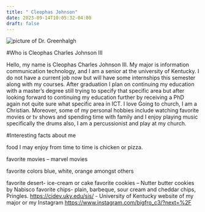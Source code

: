 ```yaml
---
title: " Cleophas Johnson"
date: 2023-09-14T10:05:32-04:00
draft: false
---
```

![picture of Dr. Greenhalgh](https://images.thedirect.com/media/article_big/mcu-watch-order-marvel-studios-first-time_AdioFcp.jpg?imgeng=cmpr_75/)

#Who is Cleophas Charles Johnson III

Hello, my name is Cleophas Charles Johnson III. My major is information communication technology, and I am a senior at the university of Kentucky. I do not have a current job now but will have some internships this semester along with my courses. After graduation I plan on continuing my education with a master’s degree still trying to specify that specific area but after looking forward to continuing my education further by receiving a PhD again not quite sure what specific area in ICT. I love Going to church, I am a Christian. Moreover, some of my personal hobbies include watching favorite movies or tv shows and spending time with family and I enjoy playing music specifically the drums also, I am a percussionist and play at my church.

 

#Interesting facts about me 

food I may enjoy from time to time  is chicken or pizza. 

favorite movies – marvel movies 
 
favorite colors blue, white, orange amongst others 

favorite desert- ice-cream or cake 
favorite cookies – Nutter butter cookies by Nabisco 
favorite chips- plain, barbeque, sour cream and cheddar chips,  Pringles.
https://cidev.uky.edu/sis/ - University of Kentucky website of my major 
or my Instagram 
https://www.instagram.com/bigfro_c3/?next=%2F 

 




